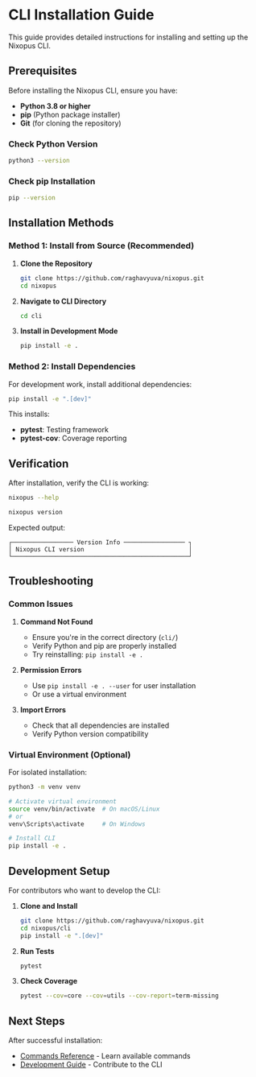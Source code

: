 # CLI Installation Guide

This guide provides detailed instructions for installing and setting up the Nixopus CLI.

## Prerequisites

Before installing the Nixopus CLI, ensure you have:

- **Python 3.8 or higher**
- **pip** (Python package installer)
- **Git** (for cloning the repository)

### Check Python Version

```bash
python3 --version
```

### Check pip Installation

```bash
pip --version
```

## Installation Methods

### Method 1: Install from Source (Recommended)

1. **Clone the Repository**
   ```bash
   git clone https://github.com/raghavyuva/nixopus.git
   cd nixopus
   ```

2. **Navigate to CLI Directory**
   ```bash
   cd cli
   ```

3. **Install in Development Mode**
   ```bash
   pip install -e .
   ```

### Method 2: Install Dependencies

For development work, install additional dependencies:

```bash
pip install -e ".[dev]"
```

This installs:
- **pytest**: Testing framework
- **pytest-cov**: Coverage reporting

## Verification

After installation, verify the CLI is working:

```bash
nixopus --help

nixopus version
```

Expected output:
```
┌───────────────── Version Info ───────────────── ┐
│ Nixopus CLI version                             │
└─────────────────────────────────────────────────┘
```

## Troubleshooting

### Common Issues

1. **Command Not Found**
   - Ensure you're in the correct directory (`cli/`)
   - Verify Python and pip are properly installed
   - Try reinstalling: `pip install -e .`

2. **Permission Errors**
   - Use `pip install -e . --user` for user installation
   - Or use a virtual environment

3. **Import Errors**
   - Check that all dependencies are installed
   - Verify Python version compatibility

### Virtual Environment (Optional)

For isolated installation:

```bash
python3 -m venv venv

# Activate virtual environment
source venv/bin/activate  # On macOS/Linux
# or
venv\Scripts\activate     # On Windows

# Install CLI
pip install -e .
```

## Development Setup

For contributors who want to develop the CLI:

1. **Clone and Install**
   ```bash
   git clone https://github.com/raghavyuva/nixopus.git
   cd nixopus/cli
   pip install -e ".[dev]"
   ```

2. **Run Tests**
   ```bash
   pytest
   ```

3. **Check Coverage**
   ```bash
   pytest --cov=core --cov=utils --cov-report=term-missing
   ```

## Next Steps

After successful installation:

- [Commands Reference](../cli/commands.md) - Learn available commands
- [Development Guide](../cli/development.md) - Contribute to the CLI